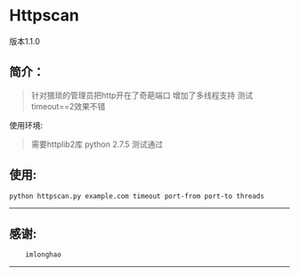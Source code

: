 Httpscan
====================================
版本1.1.0

简介：
------------------------------------
> 针对猥琐的管理员把http开在了奇葩端口
> 增加了多线程支持
> 测试timeout==2效果不错

使用环境:
> 需要httplib2库
> python 2.7.5 测试通过

使用:
------------------------------------
	python httpscan.py example.com timeout port-from port-to threads
------------------------------------
感谢:
------------------------------------
        imlonghao
------------------------------------
